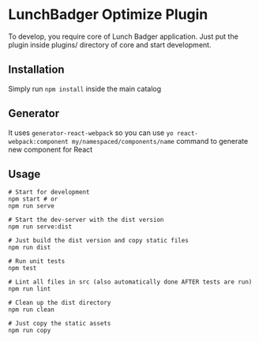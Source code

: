 # LunchBadger Optimize Plugin

To develop, you require core of Lunch Badger application.
Just put the plugin inside plugins/ directory of core and start development.


## Installation
Simply run `npm install` inside the main catalog

## Generator
It uses `generator-react-webpack` so you can use `yo react-webpack:component my/namespaced/components/name` command to generate new component for React

## Usage
```
# Start for development
npm start # or
npm run serve

# Start the dev-server with the dist version
npm run serve:dist

# Just build the dist version and copy static files
npm run dist

# Run unit tests
npm test

# Lint all files in src (also automatically done AFTER tests are run)
npm run lint

# Clean up the dist directory
npm run clean

# Just copy the static assets
npm run copy
```

